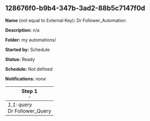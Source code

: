 ## 128676f0-b9b4-347b-3ad2-88b5c7147f0d

**Name** (not equal to External Key)**:** Dr Follower_Automation

**Description:** n/a

**Folder:** my automations/

**Started by:** Schedule

**Status:** Ready

**Schedule:** Not defined

**Notifications:** _none_


| Step 1<br>_<small>-</small>_ |
| --- |
| _1.1: query_<br>Dr Follower_Query |
